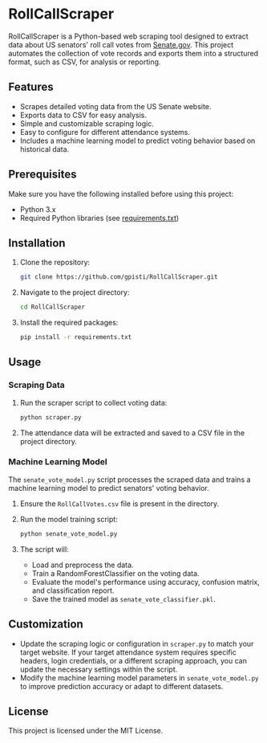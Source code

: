 # RollCallScraper

RollCallScraper is a Python-based web scraping tool designed to extract data about US senators' roll call votes from [Senate.gov](https://www.senate.gov/legislative/votes_new.htm). This project automates the collection of vote records and exports them into a structured format, such as CSV, for analysis or reporting.

## Features

- Scrapes detailed voting data from the US Senate website.
- Exports data to CSV for easy analysis.
- Simple and customizable scraping logic.
- Easy to configure for different attendance systems.
- Includes a machine learning model to predict voting behavior based on historical data.

## Prerequisites

Make sure you have the following installed before using this project:

- Python 3.x
- Required Python libraries (see [requirements.txt](requirements.txt))

## Installation

1. Clone the repository:

    ```bash
    git clone https://github.com/gpisti/RollCallScraper.git
    ```

2. Navigate to the project directory:

    ```bash
    cd RollCallScraper
    ```

3. Install the required packages:

    ```bash
    pip install -r requirements.txt
    ```

## Usage

### Scraping Data

1. Run the scraper script to collect voting data:

    ```bash
    python scraper.py
    ```

2. The attendance data will be extracted and saved to a CSV file in the project directory.

### Machine Learning Model

The `senate_vote_model.py` script processes the scraped data and trains a machine learning model to predict senators' voting behavior.

1. Ensure the `RollCallVotes.csv` file is present in the directory.

2. Run the model training script:

    ```bash
    python senate_vote_model.py
    ```

3. The script will:

    - Load and preprocess the data.
    - Train a RandomForestClassifier on the voting data.
    - Evaluate the model's performance using accuracy, confusion matrix, and classification report.
    - Save the trained model as `senate_vote_classifier.pkl`.

## Customization

- Update the scraping logic or configuration in `scraper.py` to match your target website. If your target attendance system requires specific headers, login credentials, or a different scraping approach, you can update the necessary settings within the script.
- Modify the machine learning model parameters in `senate_vote_model.py` to improve prediction accuracy or adapt to different datasets.


## License

This project is licensed under the MIT License.
